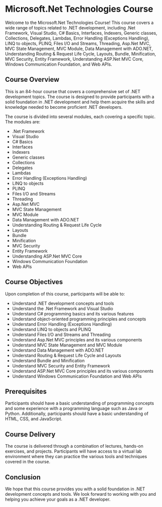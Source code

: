 # Microsoft.Net Technologies Course

Welcome to the Microsoft.Net Technologies Course! This course covers a wide range of topics related to .NET development, including .Net Framework, Visual Studio, C# Basics, Interfaces, Indexers, Generic classes, Collections, Delegates, Lambdas, Error Handling (Exceptions Handling), LINQ to objects, PLINQ, Files I/O and Streams, Threading, Asp.Net MVC, MVC State Management, MVC Module, Data Management with ADO.NET, Understanding Routing & Request Life Cycle, Layouts, Bundle, Minification, MVC Security, Entity Framework, Understanding ASP.Net MVC Core, Windows Communication Foundation, and Web APIs.

## Course Overview

This is an 84-hour course that covers a comprehensive set of .NET development topics. The course is designed to provide participants with a solid foundation in .NET development and help them acquire the skills and knowledge needed to become proficient .NET developers.

The course is divided into several modules, each covering a specific topic. The modules are:

*   .Net Framework
*   Visual Studio
*   C# Basics
*   Interfaces
*   Indexers
*   Generic classes
*   Collections
*   Delegates
*   Lambdas
*   Error Handling (Exceptions Handling)
*   LINQ to objects
*   PLINQ
*   Files I/O and Streams
*   Threading
*   Asp.Net MVC
*   MVC State Management
*   MVC Module
*   Data Management with ADO.NET
*   Understanding Routing & Request Life Cycle
*   Layouts
*   Bundle
*   Minification
*   MVC Security
*   Entity Framework
*   Understanding ASP.Net MVC Core
*   Windows Communication Foundation
*   Web APIs

## Course Objectives

Upon completion of this course, participants will be able to:

*   Understand .NET development concepts and tools
*   Understand the .Net Framework and Visual Studio
*   Understand C# programming basics and its various features
*   Understand object-oriented programming principles and concepts
*   Understand Error Handling (Exceptions Handling)
*   Understand LINQ to objects and PLINQ
*   Understand Files I/O and Streams and Threading
*   Understand Asp.Net MVC principles and its various components
*   Understand MVC State Management and MVC Module
*   Understand Data Management with ADO.NET
*   Understand Routing & Request Life Cycle and Layouts
*   Understand Bundle and Minification
*   Understand MVC Security and Entity Framework
*   Understand ASP.Net MVC Core principles and its various components
*   Understand Windows Communication Foundation and Web APIs

## Prerequisites

Participants should have a basic understanding of programming concepts and some experience with a programming language such as Java or Python. Additionally, participants should have a basic understanding of HTML, CSS, and JavaScript.

## Course Delivery

The course is delivered through a combination of lectures, hands-on exercises, and projects. Participants will have access to a virtual lab environment where they can practice the various tools and techniques covered in the course.


## Conclusion

We hope that this course provides you with a solid foundation in .NET development concepts and tools. We look forward to working with you and helping you achieve your goals as a .NET developer.
